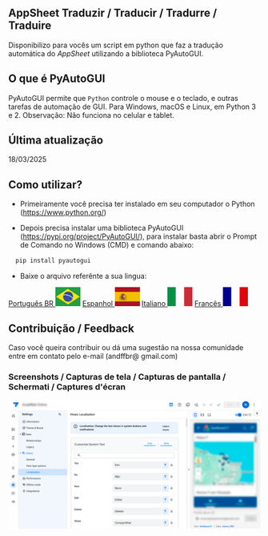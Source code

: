 ## AppSheet Traduzir / Traducir / Tradurre / Traduire

Disponibilizo para vocês um script em python que faz a tradução automática do *AppSheet* utilizando a biblioteca PyAutoGUI.

## O que é PyAutoGUI

PyAutoGUI permite que `Python` controle o mouse e o teclado, e outras tarefas de automação de GUI. Para Windows, macOS e Linux, em Python 3 e 2.
Observação: Não funciona no celular e tablet.

## Última atualização
18/03/2025

## Como utilizar?
- Primeiramente você precisa ter instalado em seu computador o Python (https://www.python.org/)

- Depois precisa instalar uma biblioteca PyAutoGUI (https://pypi.org/project/PyAutoGUI/), para instalar basta abrir o Prompt de Comando no Windows (CMD) e comando abaixo:
```bash
  pip install pyautogui
```

- Baixe o arquivo referênte a sua lingua:

[Português BR <img src="img/br.svg" width="50" />](Traduzir_PT-BR.py)
[Espanhol <img src="img/es.svg" width="50" />](Traducir_ES.py)
[Italiano <img src="img/it.svg" width="50" />](Tradurre_IT.py)
[Francês <img src="img/fr.svg" width="50" />](Traduire_FR.py)


## Contribuição / Feedback

Caso você queira contribuir ou dá uma sugestão na nossa comunidade entre em contato pelo e-mail (andffbr@ gmail.com)

### Screenshots / Capturas de tela / Capturas de pantalla / Schermati / Captures d'écran

![App Screenshot](img/screenshots.png)